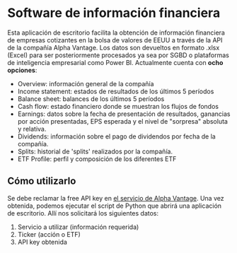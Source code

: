 # Software de información financiera
Esta aplicación de escritorio facilita la obtención de información financiera de empresas cotizantes en la bolsa de valores de EEUU a través de la API de la compañía Alpha Vantage. 
Los datos son devueltos en formato .xlsx (Excel) para ser posteriormente procesados ya sea por SGBD o plataformas de inteligencia empresarial como Power BI. Actualmente cuenta con **ocho opciones**:
- Overview: información general de la compañía
- Income statement: estados de resultados de los últimos 5 períodos
- Balance sheet: balances de los últimos 5 períodos
- Cash flow: estado financiero donde se muestran los flujos de fondos
- Earnings: datos sobre la fecha de presentación de resultados, ganancias por acción presentadas, EPS esperada y el nivel de "sorpresa" absoluta y relativa.
- Dividends: información sobre el pago de dividendos por fecha de la compañía.
- Splits: historial de 'splits' realizados por la compañía.
- ETF Profile: perfil y composición de los diferentes ETF

## Cómo utilizarlo
Se debe reclamar la free API key en [el servicio de Alpha Vantage](https://www.alphavantage.co/support/#api-key). Una vez obtenida, podemos ejecutar el script de Python que abrirá una aplicación de escritorio. Allí nos solicitará los siguientes datos:
1. Servicio a utilizar (información requerida)
2. Ticker (acción o ETF)
3. API key obtenida
